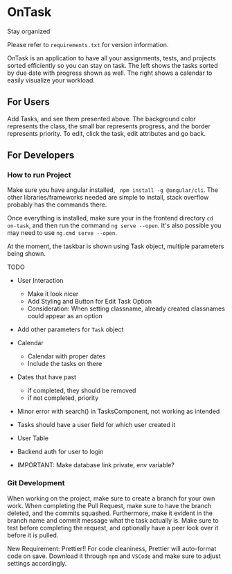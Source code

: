# OnTask

Stay organized

Please refer to `requirements.txt` for version information.

OnTask is an application to have all your assignments, tests, and projects sorted efficiently so you can stay on task.
The left shows the tasks sorted by due date with progress shown as well. The right shows a calendar to easily visualize your
workload.

## For Users

Add Tasks, and see them presented above. The background color represents the class, the small bar represents progress, and the border represents priority. To edit, click the task, edit attributes and go back.

## For Developers

### How to run Project

Make sure you have angular installed, ` npm install -g @angular/cli`. The other libraries/frameworks needed are simple to install, stack overflow probably has the commands there.

Once everything is installed, make sure your in the frontend directory `cd on-task`, and then run the command `ng serve --open`. It's also possible you may need to use `ng.cmd serve --open`.

At the moment, the taskbar is shown using Task object, multiple parameters being shown.

TODO

- User Interaction
  - Make it look nicer
  - Add Styling and Button for Edit Task Option
  - Consideration: When setting classname, already created classnames could appear as an option
- Add other parameters for `Task` object
- Calendar
  - Calendar with proper dates
  - Include the tasks on there
- Dates that have past
  - if completed, they should be removed
  - if not completed, priority
- Minor error with search() in TasksComponent, not working as intended
- Tasks should have a user field for which user created it
- User Table
- Backend auth for user to login

- IMPORTANT: Make database link private, env variable?

### Git Development

When working on the project, make sure to create a branch for your own work. When completing the Pull Request, make sure to have the branch deleted, and the commits squashed. Furthermore, make it evident in the branch name and commit message what the task actually is. Make sure to test before completing the request, and optionally have a peer look over it before it is pulled.

New Requirement: Prettier!! For code cleaniness, Prettier will auto-format code on save. Download it through `npm` and `VSCode` and make sure to adjust settings accordingly.

